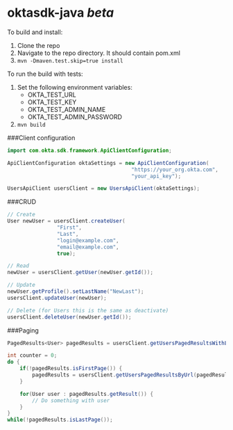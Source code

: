 # oktasdk-java *beta*

To build and install:

1. Clone the repo
2. Navigate to the repo directory. It should contain pom.xml
2. `mvn -Dmaven.test.skip=true install`

To run the build with tests:

1. Set the following environment variables:
    * OKTA_TEST_URL
    * OKTA_TEST_KEY
    * OKTA_TEST_ADMIN_NAME
    * OKTA_TEST_ADMIN_PASSWORD
2. `mvn build`


###Client configuration
```java
import com.okta.sdk.framework.ApiClientConfiguration;

ApiClientConfiguration oktaSettings = new ApiClientConfiguration(
                                        "https://your_org.okta.com",
                                        "your_api_key");

UsersApiClient usersClient = new UsersApiClient(oktaSettings);
```

###CRUD
```java
// Create
User newUser = usersClient.createUser(
                "First",
                "Last",
                "login@example.com",
                "email@example.com",
                true);

// Read
newUser = usersClient.getUser(newUser.getId());

// Update
newUser.getProfile().setLastName("NewLast");
usersClient.updateUser(newUser);

// Delete (for Users this is the same as deactivate)
usersClient.deleteUser(newUser.getId());
```

###Paging
```java
PagedResults<User> pagedResults = usersClient.getUsersPagedResultsWithLimit(10);

int counter = 0;
do {
    if(!pagedResults.isFirstPage()) {
        pagedResults = usersClient.getUsersPagedResultsByUrl(pagedResults.getNextUrl());
    }

    for(User user : pagedResults.getResult()) {
        // Do something with user
    }
}
while(!pagedResults.isLastPage());
```
